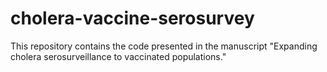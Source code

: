 # cholera-vaccine-serosurvey
 

This repository contains the code presented in the manuscript "Expanding cholera serosurveillance to vaccinated populations."
